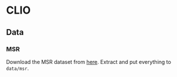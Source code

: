 # CLIO

## Data

### MSR

Download the MSR dataset from [here](http://iotta.snia.org/traces/block-io/388). Extract and put everything to `data/msr`.

